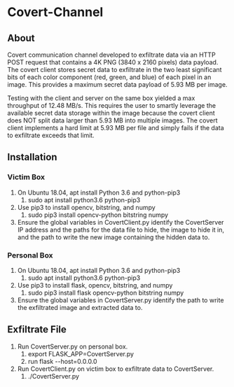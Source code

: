# Covert-Channel
## About
Covert communication channel developed to exfiltrate data via an HTTP POST request that contains a 4K PNG (3840 x 2160 pixels) data payload. The covert client stores secret data to exfiltrate in the two least significant bits of each color component (red, green, and blue) of each pixel in an image. This provides a maximum secret data payload of 5.93 MB per image.

Testing with the client and server on the same box yielded a max throughput of 12.48 MB/s. This requires the user to smartly leverage the available secret data storage within the image because the covert client does NOT split data larger than 5.93 MB into multiple images. The covert client implements a hard limit at 5.93 MB per file and simply fails if the data to exfiltrate exceeds that limit.


## Installation
### Victim Box

1. On Ubuntu 18.04, apt install Python 3.6 and python-pip3
    1. sudo apt install python3.6 python-pip3
2. Use pip3 to install opencv, bitstring, and numpy
    1. sudo pip3 install opencv-python bitstring numpy
3. Ensure the global variables in CovertClient.py identify the CovertServer IP address and the paths for the data file to hide, the image to hide it in, and the path to write the new image containing the hidden data to.


### Personal Box

1. On Ubuntu 18.04, apt install Python 3.6 and python-pip3
    1. sudo apt install python3.6 python-pip3
2. Use pip3 to install flask, opencv, bitstring, and numpy
    1. sudo pip3 install flask opencv-python bitstring numpy
3. Ensure the global variables in CovertServer.py identify the path to write the exfiltrated image and extracted data to.


## Exfiltrate File
1. Run CovertServer.py on personal box.
    1. export FLASK_APP=CovertServer.py
    2. run flask --host=0.0.0.0
2. Run CovertClient.py on victim box to exfiltrate data to CovertServer.
    1. ./CovertServer.py
